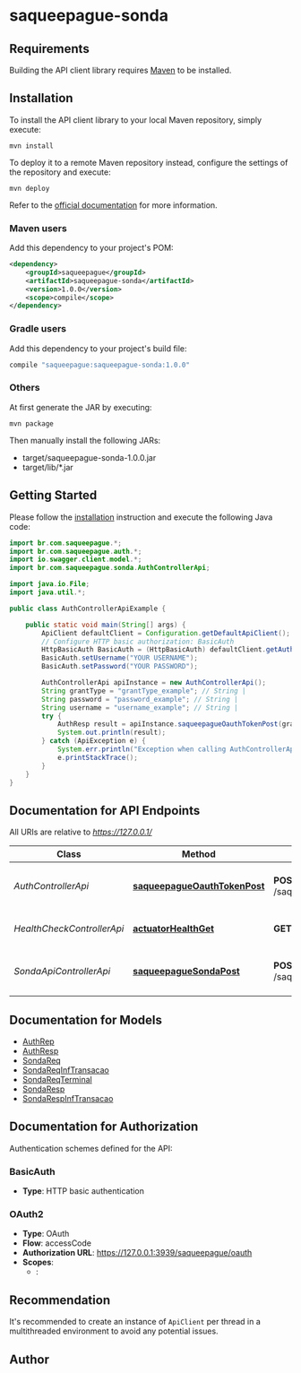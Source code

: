 # saqueepague-sonda

## Requirements

Building the API client library requires [Maven](https://maven.apache.org/) to be installed.

## Installation

To install the API client library to your local Maven repository, simply execute:

```shell
mvn install
```

To deploy it to a remote Maven repository instead, configure the settings of the repository and execute:

```shell
mvn deploy
```

Refer to the [official documentation](https://maven.apache.org/plugins/maven-deploy-plugin/usage.html) for more information.

### Maven users

Add this dependency to your project's POM:

```xml
<dependency>
    <groupId>saqueepague</groupId>
    <artifactId>saqueepague-sonda</artifactId>
    <version>1.0.0</version>
    <scope>compile</scope>
</dependency>
```

### Gradle users

Add this dependency to your project's build file:

```groovy
compile "saqueepague:saqueepague-sonda:1.0.0"
```

### Others

At first generate the JAR by executing:

    mvn package

Then manually install the following JARs:

* target/saqueepague-sonda-1.0.0.jar
* target/lib/*.jar

## Getting Started

Please follow the [installation](#installation) instruction and execute the following Java code:

```java
import br.com.saqueepague.*;
import br.com.saqueepague.auth.*;
import io.swagger.client.model.*;
import br.com.saqueepague.sonda.AuthControllerApi;

import java.io.File;
import java.util.*;

public class AuthControllerApiExample {

    public static void main(String[] args) {
        ApiClient defaultClient = Configuration.getDefaultApiClient();
        // Configure HTTP basic authorization: BasicAuth
        HttpBasicAuth BasicAuth = (HttpBasicAuth) defaultClient.getAuthentication("BasicAuth");
        BasicAuth.setUsername("YOUR USERNAME");
        BasicAuth.setPassword("YOUR PASSWORD");

        AuthControllerApi apiInstance = new AuthControllerApi();
        String grantType = "grantType_example"; // String | 
        String password = "password_example"; // String | 
        String username = "username_example"; // String | 
        try {
            AuthResp result = apiInstance.saqueepagueOauthTokenPost(grantType, password, username);
            System.out.println(result);
        } catch (ApiException e) {
            System.err.println("Exception when calling AuthControllerApi#saqueepagueOauthTokenPost");
            e.printStackTrace();
        }
    }
}
```

## Documentation for API Endpoints

All URIs are relative to *https://127.0.0.1/*

Class | Method | HTTP request | Description
------------ | ------------- | ------------- | -------------
*AuthControllerApi* | [**saqueepagueOauthTokenPost**](docs/AuthControllerApi.md#saqueepagueOauthTokenPost) | **POST** /saqueepague/oauth/token | Retorna o token de autenticação do serviço.
*HealthCheckControllerApi* | [**actuatorHealthGet**](docs/HealthCheckControllerApi.md#actuatorHealthGet) | **GET** /actuator/health | Retorna o estado do serviço.
*SondaApiControllerApi* | [**saqueepagueSondaPost**](docs/SondaApiControllerApi.md#saqueepagueSondaPost) | **POST** /saqueepague/sonda | Retorna o estado de uma transação.

## Documentation for Models

 - [AuthRep](docs/AuthRep.md)
 - [AuthResp](docs/AuthResp.md)
 - [SondaReq](docs/SondaReq.md)
 - [SondaReqInfTransacao](docs/SondaReqInfTransacao.md)
 - [SondaReqTerminal](docs/SondaReqTerminal.md)
 - [SondaResp](docs/SondaResp.md)
 - [SondaRespInfTransacao](docs/SondaRespInfTransacao.md)

## Documentation for Authorization

Authentication schemes defined for the API:
### BasicAuth

- **Type**: HTTP basic authentication

### OAuth2

- **Type**: OAuth
- **Flow**: accessCode
- **Authorization URL**: https://127.0.0.1:3939/saqueepague/oauth
- **Scopes**: 
  - : 


## Recommendation

It's recommended to create an instance of `ApiClient` per thread in a multithreaded environment to avoid any potential issues.

## Author


